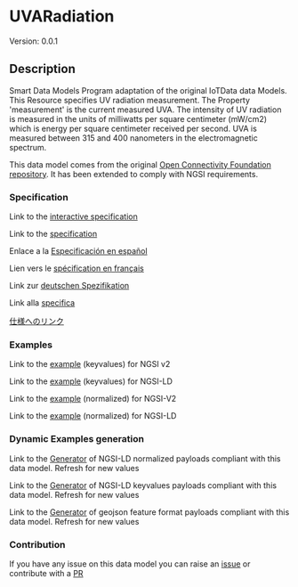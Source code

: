 # UVARadiation
Version: 0.0.1

## Description 

Smart Data Models Program adaptation of the original IoTData data Models. This Resource specifies UV radiation measurement. The Property 'measurement' is the current measured UVA. The intensity of UV radiation is measured in the units of milliwatts per square centimeter (mW/cm2) which is energy per square centimeter received per second. UVA is measured between 315 and 400 nanometers in the electromagnetic spectrum.

This data model comes from the original [Open Connectivity Foundation repository](https://github.com/openconnectivityfoundation/IoTDataModels). It has been extended to comply with NGSI requirements.
### Specification

Link to the [interactive specification](https://swagger.lab.fiware.org/?url=https://smart-data-models.github.io/dataModel.OCF/UVARadiation/swagger.yaml)

Link to the [specification](https://github.com/smart-data-models/dataModel.OCF/blob/master/UVARadiation/doc/spec.md)

Enlace a la [Especificación en español](https://github.com/smart-data-models/dataModel.OCF/blob/master/UVARadiation/doc/spec_ES.md)

Lien vers le [spécification en français](https://github.com/smart-data-models/dataModel.OCF/blob/master/UVARadiation/doc/spec_FR.md)

Link zur [deutschen Spezifikation](https://github.com/smart-data-models/dataModel.OCF/blob/master/UVARadiation/doc/spec_DE.md)

Link alla [specifica](https://github.com/smart-data-models/dataModel.OCF/blob/master/UVARadiation/doc/spec_IT.md)

[仕様へのリンク](https://github.com/smart-data-models/dataModel.OCF/blob/master/UVARadiation/doc/spec_JA.md)
### Examples

Link to the [example](https://smart-data-models.github.io/dataModel.OCF/UVARadiation/examples/example.json) (keyvalues) for NGSI v2

Link to the [example](https://smart-data-models.github.io/dataModel.OCF/UVARadiation/examples/example.jsonld) (keyvalues) for NGSI-LD

Link to the [example](https://smart-data-models.github.io/dataModel.OCF/UVARadiation/examples/example-normalized.json) (normalized) for NGSI-V2

Link to the [example](https://smart-data-models.github.io/dataModel.OCF/UVARadiation/examples/example-normalized.jsonld) (normalized) for NGSI-LD
### Dynamic Examples generation

Link to the [Generator](https://smartdatamodels.org/extra/ngsi-ld_generator.php?schemaUrl=https://raw.githubusercontent.com/smart-data-models/dataModel.OCF/master/UVARadiation/schema.json&email=info@smartdatamodels.org) of NGSI-LD normalized payloads compliant with this data model. Refresh for new values

Link to the [Generator](https://smartdatamodels.org/extra/ngsi-ld_generator_keyvalues.php?schemaUrl=https://raw.githubusercontent.com/smart-data-models/dataModel.OCF/master/UVARadiation/schema.json&email=info@smartdatamodels.org) of NGSI-LD keyvalues payloads compliant with this data model. Refresh for new values

Link to the [Generator](https://smartdatamodels.org/extra/geojson_features_generator.php?schemaUrl=https://raw.githubusercontent.com/smart-data-models/dataModel.OCF/master/UVARadiation/schema.json&email=info@smartdatamodels.org) of geojson feature format payloads compliant with this data model. Refresh for new values
### Contribution

 If you have any issue on this data model you can raise an [issue](https://github.com/smart-data-models/dataModel.OCF/issues)  or contribute with a [PR](https://github.com/smart-data-models/dataModel.OCF/pulls)